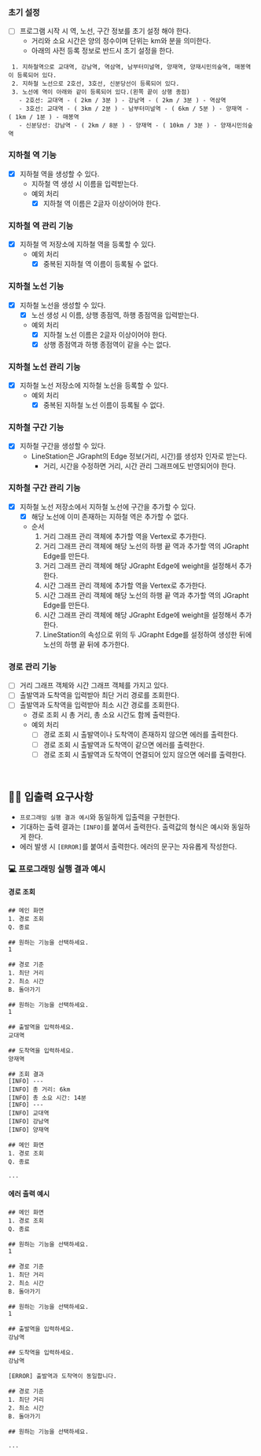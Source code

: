 ### 초기 설정 
- [ ] 프로그램 시작 시 역, 노선, 구간 정보를 초기 설정 해야 한다.
    - 거리와 소요 시간은 양의 정수이며 단위는 km와 분을 의미한다.
    - 아래의 사전 등록 정보로 반드시 초기 설정을 한다.

```
 1. 지하철역으로 교대역, 강남역, 역삼역, 남부터미널역, 양재역, 양재시민의숲역, 매봉역이 등록되어 있다.
 2. 지하철 노선으로 2호선, 3호선, 신분당선이 등록되어 있다.
 3. 노선에 역이 아래와 같이 등록되어 있다.(왼쪽 끝이 상행 종점)
   - 2호선: 교대역 - ( 2km / 3분 ) - 강남역 - ( 2km / 3분 ) - 역삼역
   - 3호선: 교대역 - ( 3km / 2분 ) - 남부터미널역 - ( 6km / 5분 ) - 양재역 - ( 1km / 1분 ) - 매봉역
   - 신분당선: 강남역 - ( 2km / 8분 ) - 양재역 - ( 10km / 3분 ) - 양재시민의숲역
 ```

### 지하철 역 기능
- [x] 지하철 역을 생성할 수 있다.
    - 지하철 역 생성 시 이름을 입력받는다.
    - 예외 처리
        - [x] 지하철 역 이름은 2글자 이상이어야 한다.

### 지하철 역 관리 기능
- [x] 지하철 역 저장소에 지하철 역을 등록할 수 있다.
    - 예외 처리
        - [x] 중복된 지하철 역 이름이 등록될 수 없다.

### 지하철 노선 기능
- [x] 지하철 노선을 생성할 수 있다.
    - [x] 노선 생성 시 이름, 상행 종점역, 하행 종점역을 입력받는다. 
    - 예외 처리
        - [x] 지하철 노선 이름은 2글자 이상이어야 한다.
        - [x] 상행 종점역과 하행 종점역이 같을 수는 없다.

### 지하철 노선 관리 기능
- [x] 지하철 노선 저장소에 지하철 노선을 등록할 수 있다.
    - 예외 처리
        - [x] 중복된 지하철 노선 이름이 등록될 수 없다.
    
### 지하철 구간 기능
- [x] 지하철 구간을 생성할 수 있다.
    - LineStation은 JGrapht의 Edge 정보(거리, 시간)를 생성자 인자로 받는다.
        - 거리, 시간을 수정하면 거리, 시간 관리 그래프에도 반영되어야 한다.

### 지하철 구간 관리 기능
- [x] 지하철 노선 저장소에서 지하철 노선에 구간을 추가할 수 있다.
    - [x] 해당 노선에 이미 존재하는 지하철 역은 추가할 수 없다.
    - 순서
        1. 거리 그래프 관리 객체에 추가할 역을 Vertex로 추가한다.
        2. 거리 그래프 관리 객체에 해당 노선의 하행 끝 역과 추가할 역의 JGrapht Edge를 만든다.
        3. 거리 그래프 관리 객체에 해당 JGrapht Edge에 weight을 설정해서 추가한다.
        4. 시간 그래프 관리 객체에 추가할 역을 Vertex로 추가한다.
        5. 시간 그래프 관리 객체에 해당 노선의 하행 끝 역과 추가할 역의 JGrapht Edge를 만든다.
        6. 시간 그래프 관리 객체에 해당 JGrapht Edge에 weight을 설정해서 추가한다.
        7. LineStation의 속성으로 위의 두 JGrapht Edge를 설정하여 생성한 뒤에 노선의 하행 끝 뒤에 추가한다.
     
### 경로 관리 기능
- [ ] 거리 그래프 객체와 시간 그래프 객체를 가지고 있다.
- [ ] 출발역과 도착역을 입력받아 최단 거리 경로를 조회한다.
- [ ] 출발역과 도착역을 입력받아 최소 시간 경로를 조회한다.
    - 경로 조회 시 총 거리, 총 소요 시간도 함께 출력한다.
    - 예외 처리
        - [ ] 경로 조회 시 출발역이나 도착역이 존재하지 않으면 에러를 출력한다.
        - [ ] 경로 조회 시 출발역과 도착역이 같으면 에러를 출력한다.
        - [ ] 경로 조회 시 출발역과 도착역이 연결되어 있지 않으면 에러를 출력한다.

<br>

## ✍🏻 입출력 요구사항
- `프로그래밍 실행 결과 예시`와 동일하게 입출력을 구현한다.
- 기대하는 출력 결과는 `[INFO]`를 붙여서 출력한다. 출력값의 형식은 예시와 동일하게 한다.
- 에러 발생 시 `[ERROR]`를 붙여서 출력한다. 에러의 문구는 자유롭게 작성한다.

### 💻 프로그래밍 실행 결과 예시
#### 경로 조회
```
## 메인 화면
1. 경로 조회
Q. 종료

## 원하는 기능을 선택하세요.
1

## 경로 기준
1. 최단 거리
2. 최소 시간
B. 돌아가기

## 원하는 기능을 선택하세요.
1

## 출발역을 입력하세요.
교대역

## 도착역을 입력하세요.
양재역

## 조회 결과
[INFO] ---
[INFO] 총 거리: 6km
[INFO] 총 소요 시간: 14분
[INFO] ---
[INFO] 교대역
[INFO] 강남역
[INFO] 양재역

## 메인 화면
1. 경로 조회
Q. 종료

...
```

#### 에러 출력 예시

```
## 메인 화면
1. 경로 조회
Q. 종료

## 원하는 기능을 선택하세요.
1

## 경로 기준
1. 최단 거리
2. 최소 시간 
B. 돌아가기

## 원하는 기능을 선택하세요.
1

## 출발역을 입력하세요.
강남역

## 도착역을 입력하세요.
강남역

[ERROR] 출발역과 도착역이 동일합니다.

## 경로 기준
1. 최단 거리
2. 최소 시간 
B. 돌아가기

## 원하는 기능을 선택하세요.

...

```